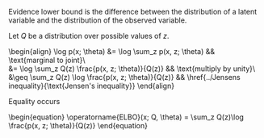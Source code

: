 Evidence lower bound is the difference between the distribution of a latent variable and the distribution of the observed variable.

Let $Q$ be a distribution over possible values of $z$. 

\begin{align}
\log p(x; \theta) &= \log \sum_z p(x, z; \theta) && \text{marginal to joint}\\\
&= \log \sum_z Q(z) \frac{p(x, z; \theta)}{Q(z)} && \text{multiply by unity}\\\
&\geq  \sum_z Q(z) \log \frac{p(x, z; \theta)}{Q(z)} && \href{../Jensens inequality}{\text{Jensen's inequality}}
\end{align}

Equality occurs


\begin{equation}
\operatorname{ELBO}(x; Q, \theta) = \sum_z Q(z)\log \frac{p(x, z; \theta)}{Q(z)}
\end{equation}